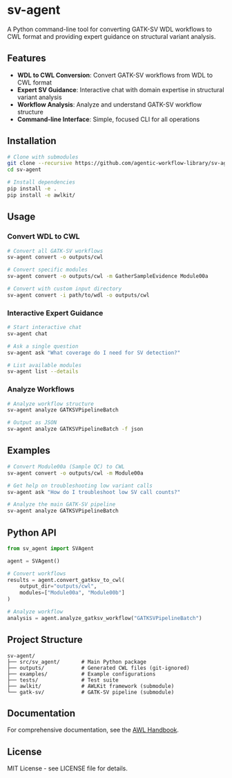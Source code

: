 # sv-agent

A Python command-line tool for converting GATK-SV WDL workflows to CWL format and providing expert guidance on structural variant analysis.

## Features

- **WDL to CWL Conversion**: Convert GATK-SV workflows from WDL to CWL format
- **Expert SV Guidance**: Interactive chat with domain expertise in structural variant analysis
- **Workflow Analysis**: Analyze and understand GATK-SV workflow structure
- **Command-line Interface**: Simple, focused CLI for all operations

## Installation

```bash
# Clone with submodules
git clone --recursive https://github.com/agentic-workflow-library/sv-agent.git
cd sv-agent

# Install dependencies
pip install -e .
pip install -e awlkit/
```

## Usage

### Convert WDL to CWL

```bash
# Convert all GATK-SV workflows
sv-agent convert -o outputs/cwl

# Convert specific modules
sv-agent convert -o outputs/cwl -m GatherSampleEvidence Module00a

# Convert with custom input directory
sv-agent convert -i path/to/wdl -o outputs/cwl
```

### Interactive Expert Guidance

```bash
# Start interactive chat
sv-agent chat

# Ask a single question
sv-agent ask "What coverage do I need for SV detection?"

# List available modules
sv-agent list --details
```

### Analyze Workflows

```bash
# Analyze workflow structure
sv-agent analyze GATKSVPipelineBatch

# Output as JSON
sv-agent analyze GATKSVPipelineBatch -f json
```

## Examples

```bash
# Convert Module00a (Sample QC) to CWL
sv-agent convert -o outputs/cwl -m Module00a

# Get help on troubleshooting low variant calls
sv-agent ask "How do I troubleshoot low SV call counts?"

# Analyze the main GATK-SV pipeline
sv-agent analyze GATKSVPipelineBatch
```

## Python API

```python
from sv_agent import SVAgent

agent = SVAgent()

# Convert workflows
results = agent.convert_gatksv_to_cwl(
    output_dir="outputs/cwl",
    modules=["Module00a", "Module00b"]
)

# Analyze workflow
analysis = agent.analyze_gatksv_workflow("GATKSVPipelineBatch")
```

## Project Structure

```
sv-agent/
├── src/sv_agent/       # Main Python package
├── outputs/            # Generated CWL files (git-ignored)
├── examples/           # Example configurations
├── tests/              # Test suite
├── awlkit/             # AWLKit framework (submodule)
└── gatk-sv/            # GATK-SV pipeline (submodule)
```

## Documentation

For comprehensive documentation, see the [AWL Handbook](https://github.com/agentic-workflow-library/awl-handbook).

## License

MIT License - see LICENSE file for details.